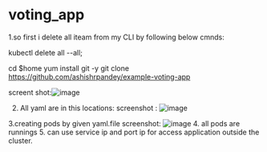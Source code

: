 # voting_app
1.so first i delete all  iteam from my CLI by following below cmnds:

kubectl delete all --all;


cd $home
yum install git -y
git clone  https://github.com/ashishrpandey/example-voting-app

screent shot:![image](https://github.com/Ankurnain/voting_app/assets/90696788/be1dfa35-8d14-4f07-9f23-d672fc70a285)

2. All yaml are in this locations:
screenshot : ![image](https://github.com/Ankurnain/voting_app/assets/90696788/2a1a2992-712d-4524-bdc5-e0c3f9878d99)

3.creating pods by given yaml.file
screenshot: ![image](https://github.com/Ankurnain/voting_app/assets/90696788/b015662d-1283-4bfa-a958-01d6351d0c96)
4. all pods are runnings 5. can use service ip and port ip for access application outside the cluster.

